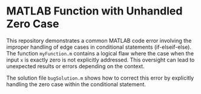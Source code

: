 # MATLAB Function with Unhandled Zero Case

This repository demonstrates a common MATLAB code error involving the improper handling of edge cases in conditional statements (if-elseif-else). The function `myFunction.m` contains a logical flaw where the case when the input `x` is exactly zero is not explicitly addressed. This oversight can lead to unexpected results or errors depending on the context.

The solution file `bugSolution.m` shows how to correct this error by explicitly handling the zero case within the conditional statement.
